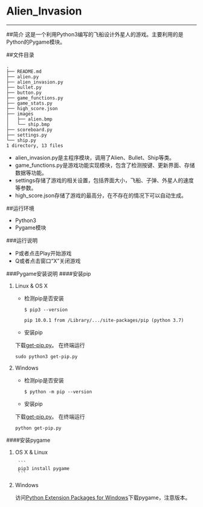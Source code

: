 # Alien_Invasion
---

##简介
这是一个利用Python3编写的飞船设计外星人的游戏。主要利用的是Python的Pygame模块。

##文件目录
```
.
├── README.md
├── alien.py
├── alien_invasion.py
├── bullet.py
├── button.py
├── game_functions.py
├── game_stats.py
├── high_score.json
├── images
│   ├── alien.bmp
│   └── ship.bmp
├── scoreboard.py
├── settings.py
└── ship.py
1 directory, 13 files
```
* alien_invasion.py是主程序模块，调用了Alien、Bullet、Ship等类。
* game_functions.py是游戏功能实现模块，包含了检测按键、更新界面、存储数据等功能。
* settings存储了游戏的相关设置，包括界面大小，飞船、子弹、外星人的速度等参数。
* high_score.json存储了游戏的最高分，在不存在的情况下可以自动生成。

##运行环境
* Python3
* Pygame模块

###运行说明
* P或者点击Play开始游戏
* Q或者点击窗口“X”关闭游戏

###Pygame安装说明
####安装pip
1. Linux & OS X
	* 检测pip是否安装

		```
		$ pip3 --version
		
		pip 10.0.1 from /Library/.../site-packages/pip (python 3.7)
		```
	* 安装pip
	
	 下载[get-pip.py](https://bootstrap.pypa.io/get-pip.py)。
	 在终端运行
	 
	 ```
	 sudo python3 get-pip.py
	 ```
2. Windows
	* 检测pip是否安装

		```
		$ python -m pip --version

		```
	* 安装pip
	
	 下载[get-pip.py](https://bootstrap.pypa.io/get-pip.py)。
	 在终端运行
	 
	 ```
	 python get-pip.py
	 ```

####安装pygame
1. OS X & Linux

		```
		pip3 install pygame
		```
2. Windows

	访问[Python Extension Packages for Windows](http://www.lfd.uci.edu/~gohlke/pythonlibs/#pygame.)下载pygame，注意版本。

	
